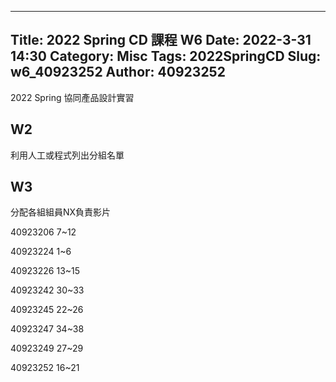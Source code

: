 
---
Title: 2022 Spring CD 課程 W6
Date: 2022-3-31 14:30
Category: Misc
Tags: 2022SpringCD
Slug: w6_40923252
Author: 40923252
---

2022 Spring 協同產品設計實習

<!-- PELICAN_END_SUMMARY -->

W2
----

利用人工或程式列出分組名單


W3
----

分配各組組員NX負責影片

40923206 7~12

40923224 1~6

40923226 13~15

40923242 30~33

40923245 22~26

40923247 34~38

40923249 27~29

40923252 16~21